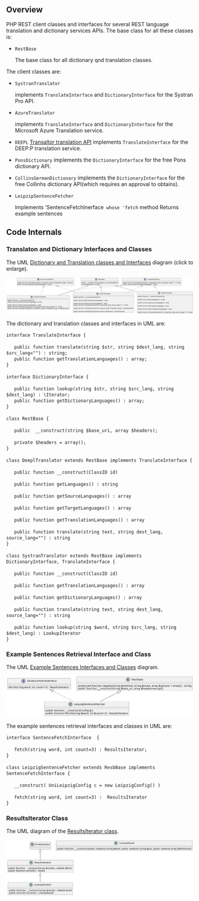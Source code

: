 ## Overview

PHP REST client classes and interfaces for several REST language translation and dictionary services APIs. The base class for all these classes is:

-  `RestBase`

    The base class for all dictionary qnd translation classes. 

The client classes are:

- `SystranTranslator`

   implements `TranslateInterface` and `DictionaryInterface` for the Systran Pro API.
   
- `AzureTranslator`

   implements `TranslateInterface` and `DictionaryInterface` for the Microsoft Azure Translation service.

- `DEEPL` [Transaltor translation API](https://www.deepl.com/docs-api)
  implements  `TranslateInterface` for the DEEP:P translation service.
  
 - `PonsDictionary` 
   implements the `DictionaryInterface` for the free Pons dictionary API.
  
 - `CollinsGermanDictionary` 
   implements the `DictionaryInterface` for the free Collinhs dictionary API(which requires an approval to obtains).

- `LeipzipSentenceFetcher`

   Implements 'SentenceFetchInerface` whose 'fetch` method Returns example sentences

## Code Internals

### Translaton and Dictionary Interfaces and Classes

The UML [Dictionary and Translation classes and Interfaces](/assets/images/dict-trans-classes.png) diagram (click to enlarge).

![UML Dictionary and Translation Classes and Interface Diagram](/assets/images/dict-trans-classes.png)

The dictionary and translation classes and interfaces in UML are:

```plantuml
interface TranslateInterface {

   public function translate(string $str, string $dest_lang, string $src_lang="") : string;
   public function getTranslationLanguages() : array;
}

interface DictionaryInterface {
   
   public function lookup(string $str, string $src_lang, string $dest_lang) : \Iterator; 
   public function getDictionaryLanguages() : array; 
}

class RestBase {

   public  __construct(string $base_uri, array $headers); 
  
   private $headers = array(); 
}

class DeeplTranslator extends RestBase implements TranslateInterface {
   
   public function __construct(ClassID id)
   
   public function getLanguages() : string

   public function getSourceLanguages() : array

   public function getTargetLanguages() : array
   
   public function getTranslationLanguages() : array

   public function translate(string text, string dest_lang, source_lang="") : string 
}

class SystranTranslator extends RestBase implements DictionaryInterface, TranslateInterface {

   public function __construct(ClassID id)
   
   public function getTranslationLanguages() : array

   public function getDictionaryLanguages() : array 
    
   public function translate(string text, string dest_lang, source_lang="") : string 
   
   public function lookup(string $word, string $src_lang, string $dest_lang) : LookupIterator
}
```

### Example Sentences Retrieval Interface and Class

The UML [Example Sentences Interfaces and Classes](/assets/images/sentence-fetcher.png) diagram.

![UML of Examples Sentence Retrieval Class and Interface Diagram](/assets/images/sentence-fetcher.png)

The example sentences retrieval interfaces and classes in UML are:

```plantuml
interface SentenceFetchInterface  { 

   fetch(string word, int count=3) : ResultsIterator;
}

class LeipzigSentenceFetcher extends ResbBase implements SentenceFetchInterface {

   __construct( UniLeipzigConfig c = new LeipzigConfig() )
   
   fetch(string word, int count=3) :  ResultsIterator
}
```

### ResultsIterator Class

The UML diagram of the [ResultsIterator class](/assets/images/results-iterator.png).

![UML of ResultIterator](/assets/images/results-iterator.png)
